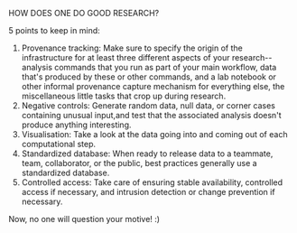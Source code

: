HOW DOES ONE DO GOOD RESEARCH?

5 points to keep in mind:
1. Provenance tracking: Make sure to specify the origin of the infrastructure for at least three different aspects of your research-- analysis commands that you run as part of your main workflow, data that's produced by these or other commands, and a lab notebook or other informal provenance capture mechanism for everything else, the miscellaneous little tasks that crop up during research.
2. Negative controls: Generate random data, null data, or corner cases containing unusual input,and test that the associated analysis doesn't produce anything interesting.
3. Visualisation: Take a look at the data going into and coming out of each computational step.
4. Standardized database: When ready to release data to a teammate, team, collaborator, or the public, best practices generally use a standardized database.
5. Controlled access: Take care of ensuring stable availability, controlled access if necessary, and intrusion detection or change prevention if necessary.

Now, no one will question your motive! :)
